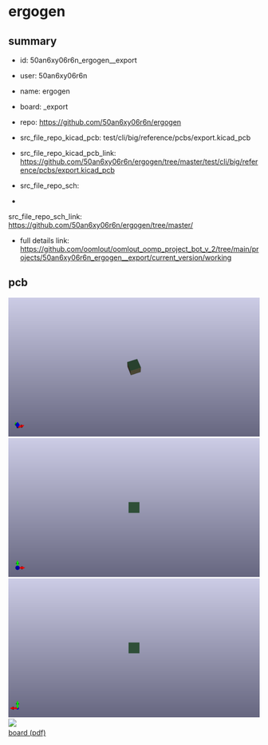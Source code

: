 # ergogen
 
## summary 
* id: 50an6xy06r6n_ergogen__export
* user: 50an6xy06r6n
* name: ergogen
* board: _export
* repo: https://github.com/50an6xy06r6n/ergogen
* src_file_repo_kicad_pcb: test/cli/big/reference/pcbs/export.kicad_pcb
* src_file_repo_kicad_pcb_link: https://github.com/50an6xy06r6n/ergogen/tree/master/test/cli/big/reference/pcbs/export.kicad_pcb


* src_file_repo_sch: 
*
 src_file_repo_sch_link: https://github.com/50an6xy06r6n/ergogen/tree/master/
* full details link: https://github.com/oomlout/oomlout_oomp_project_bot_v_2/tree/main/projects/50an6xy06r6n_ergogen__export/current_version/working  


## pcb  
![](working_3d_600.png) 
![](working_3d_front_600.png)  
![](working_3d_back_600.png)  
![](working_600.png)  
[board (pdf)](working.pdf)  





